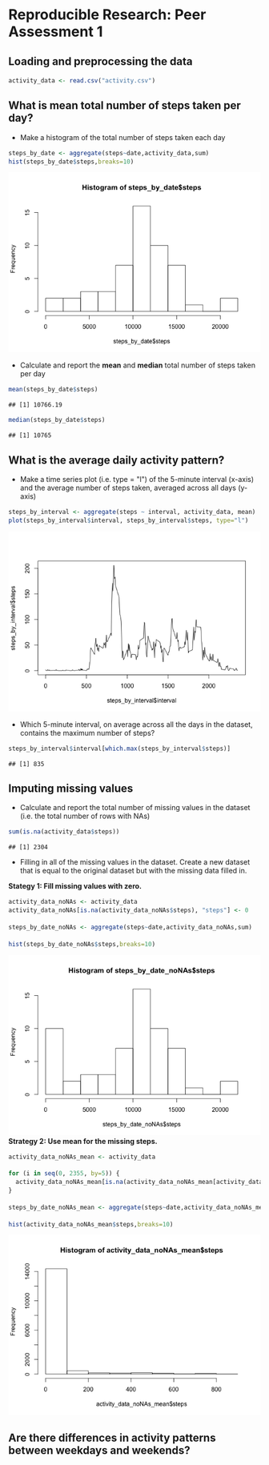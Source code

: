# Reproducible Research: Peer Assessment 1

## Loading and preprocessing the data

```r
activity_data <- read.csv("activity.csv")
```

## What is mean total number of steps taken per day?

* Make a histogram of the total number of steps taken each day


```r
steps_by_date <- aggregate(steps~date,activity_data,sum)
hist(steps_by_date$steps,breaks=10)
```

![](PA1_template_files/figure-html/unnamed-chunk-2-1.png)<!-- -->

* Calculate and report the **mean** and **median** total number of steps taken per day


```r
mean(steps_by_date$steps)
```

```
## [1] 10766.19
```

```r
median(steps_by_date$steps)
```

```
## [1] 10765
```

## What is the average daily activity pattern?

* Make a time series plot (i.e. type = "l") of the 5-minute interval (x-axis) and the average number of steps taken, averaged across all days (y-axis)


```r
steps_by_interval <- aggregate(steps ~ interval, activity_data, mean)
plot(steps_by_interval$interval, steps_by_interval$steps, type="l")
```

![](PA1_template_files/figure-html/unnamed-chunk-4-1.png)<!-- -->

* Which 5-minute interval, on average across all the days in the dataset, contains the maximum number of steps?


```r
steps_by_interval$interval[which.max(steps_by_interval$steps)]
```

```
## [1] 835
```

## Imputing missing values

* Calculate and report the total number of missing values in the dataset (i.e. the total number of rows with NAs)


```r
sum(is.na(activity_data$steps))
```

```
## [1] 2304
```
* Filling in all of the missing values in the dataset. Create a new dataset that is equal to the original dataset but with the missing data filled in.

**Stategy 1: Fill missing values with zero.**


```r
activity_data_noNAs <- activity_data
activity_data_noNAs[is.na(activity_data_noNAs$steps), "steps"] <- 0

steps_by_date_noNAs <- aggregate(steps~date,activity_data_noNAs,sum)

hist(steps_by_date_noNAs$steps,breaks=10)
```

![](PA1_template_files/figure-html/unnamed-chunk-7-1.png)<!-- -->
**Strategy 2: Use mean for the missing steps.**


```r
activity_data_noNAs_mean <- activity_data

for (i in seq(0, 2355, by=5)) {
  activity_data_noNAs_mean[is.na(activity_data_noNAs_mean[activity_data_noNAs_mean$interval == i,]$steps), "steps"] <- steps_by_interval[steps_by_interval$interval == i,]$steps
}

steps_by_date_noNAs_mean <- aggregate(steps~date,activity_data_noNAs_mean,sum)

hist(activity_data_noNAs_mean$steps,breaks=10)
```

![](PA1_template_files/figure-html/unnamed-chunk-8-1.png)<!-- -->


## Are there differences in activity patterns between weekdays and weekends?
